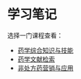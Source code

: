 # 学习笔记

选择一门课程查看：
+ [药学综合知识与技能](./药学综合知识与技能.md)
+ [药学文献检索](./药学文献检索.md)
+ [非处方药营销与应用](./非处方药营销与应用.md)
